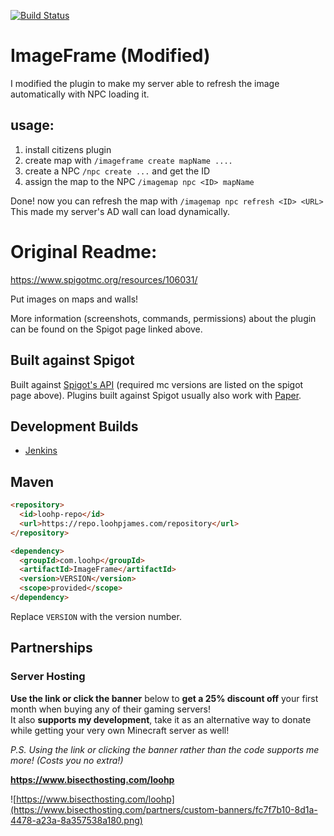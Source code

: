 [![Build Status](https://ci.loohpjames.com/job/ImageFrame/badge/icon)](https://ci.loohpjames.com/job/ImageFrame/)
# ImageFrame (Modified)
I modified the plugin to make my server able to refresh the image automatically with NPC loading it.
## usage:
1. install citizens plugin
2. create map with `/imageframe create mapName ....`
3. create a NPC `/npc create ...` and get the ID
4. assign the map to the NPC `/imagemap npc <ID> mapName`

Done! now you can refresh the map with `/imagemap npc refresh <ID> <URL>`  
This made my server's AD wall can load dynamically.

# Original Readme:
https://www.spigotmc.org/resources/106031/

Put images on maps and walls!

More information (screenshots, commands, permissions) about the plugin can be found on the Spigot page linked above.

## Built against Spigot
Built against [Spigot's API](https://www.spigotmc.org/wiki/buildtools/) (required mc versions are listed on the spigot page above).
Plugins built against Spigot usually also work with [Paper](https://papermc.io/).

## Development Builds

- [Jenkins](https://ci.loohpjames.com/job/ImageFrame/)

## Maven
```html
<repository>
  <id>loohp-repo</id>
  <url>https://repo.loohpjames.com/repository</url>
</repository>
```
```html
<dependency>
  <groupId>com.loohp</groupId>
  <artifactId>ImageFrame</artifactId>
  <version>VERSION</version>
  <scope>provided</scope>
</dependency>
```
Replace `VERSION` with the version number.

## Partnerships

### Server Hosting
**Use the link or click the banner** below to **get a 25% discount off** your first month when buying any of their gaming servers!<br>
It also **supports my development**, take it as an alternative way to donate while getting your very own Minecraft server as well!

*P.S. Using the link or clicking the banner rather than the code supports me more! (Costs you no extra!)*

**https://www.bisecthosting.com/loohp**

![https://www.bisecthosting.com/loohp](https://www.bisecthosting.com/partners/custom-banners/fc7f7b10-8d1a-4478-a23a-8a357538a180.png)
